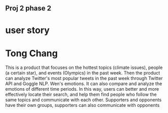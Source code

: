 ## Proj 2 phase 2

# user story

# Tong Chang

This is a product that focuses on the hottest topics (climate issues), people (a certain star), and events (Olympics) in the past week. Then the product can analyze 
Twitter's most popular tweets in the past week through Twitter API and Goggle NLP. Wen's emotions. It can also compare and analyze the emotions of different time periods. 
In this way, users can better and more effectively locate their search, and help them find people who follow the same topics and communicate with each other. 
Supporters and opponents have their own groups, supporters can also communicate with opponents
